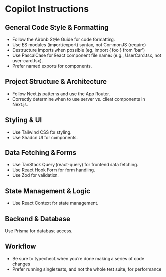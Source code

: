 # Copilot Instructions

## General Code Style & Formatting

- Follow the Airbnb Style Guide for code formatting.
- Use ES modules (import/export) syntax, not CommonJS (require)
- Destructure imports when possible (eg. import { foo } from 'bar')
- Use PascalCase for React component file names (e.g., UserCard.tsx, not user-card.tsx).
- Prefer named exports for components.

## Project Structure & Architecture

- Follow Next.js patterns and use the App Router.
- Correctly determine when to use server vs. client components in Next.js.

## Styling & UI

- Use Tailwind CSS for styling.
- Use Shadcn UI for components.

## Data Fetching & Forms

- Use TanStack Query (react-query) for frontend data fetching.
- Use React Hook Form for form handling.
- Use Zod for validation.

## State Management & Logic

- Use React Context for state management.

## Backend & Database

Use Prisma for database access.

## Workflow

- Be sure to typecheck when you’re done making a series of code changes
- Prefer running single tests, and not the whole test suite, for performance
